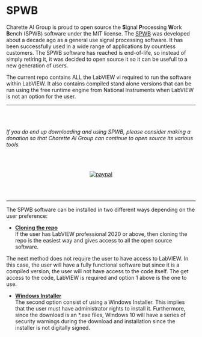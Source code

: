 # SPWB
Charette AI Group is proud to open source the **S**ignal **P**rocessing **W**ork **B**ench (SPWB) software under the MIT license.  The [SPWB](https://charette-ai-group.github.io/SPWB/) was developed about a decade ago as a general use signal processing software.  It has been successfully used in a wide range of applications by countless customers.  The SPWB software has reached is end-of-life, so instead of simply retiring it, it was decided to open source it so it can be usefull to a new generation of users.

The current repo contains ALL the LabVIEW vi required to run the software within LabVIEW.  It also contains compiled stand alone versions that can be run using the free runtime engine from National Instruments when LabVIEW is not an option for the user.

---
<br>
<br>

_If you do end up downloading and using SPWB, please consider making a donation so that Charette AI Group can continue to open source its various tools._

<br>
<br>

<p align="center">
  <a href="https://www.paypal.com/donate?hosted_button_id=V2LHPTSWUMKWY">
      <img src="https://www.paypalobjects.com/en_US/i/btn/btn_donateCC_LG.gif" alt="paypal">
  </a>
</p>

<br>
<br>

---

The SPWB software can be installed in two  different ways depending on the user preference:
* [**Cloning the repo**](https://github.com/agsit/SPWB/wiki/Installation-Options#1-repo-cloning) <br>
  If the user has LabVIEW professional 2020 or above, then cloning the repo is the easiest way and gives access to all the open source software.

The next method does not require the user to have access to LabVIEW. In this case, the user will have a fully functional software but since it is a compiled version, the user will not have access to the code itself.  The get access to the code, LabVIEW is required and option 1 above is the one to use.
<br>

* [**Windows Installer**](https://github.com/agsit/SPWB/wiki/Installation-Options#2-windows-installer)<br>
The second option consist of using a Windows Installer.  This implies that the user must have administrator rights to install it.  Furthermore, since the download is an *.exe files, Windows 10 will have a series of security warnings during the download and installation since the installer is not digitally signed.
